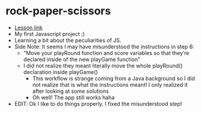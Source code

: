 # rock-paper-scissors
- [Lesson link](https://www.theodinproject.com/lessons/foundations-rock-paper-scissors)
- My first Javascript project :)
- Learning a bit about the peculiarities of JS. 
- Side Note: It seems I may have misunderstood the instructions in step 6:
  - "Move your playRound function and score variables so that they’re declared inside of the new playGame function"
  - I did not realize they meant literally move the whole playRound() declaration inside playGame()
    - This workflow is strange coming from a Java background so I did not realize that is what the instructions meant! I only realized it after looking at some solutions
    - Oh well! The app still works haha
- EDIT: Ok I like to do things properly. I fixed the misunderstood step!